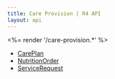 ```yaml
---
title: Care Provision | R4 API
layout: api
---
```


<%= render '/care-provision.*' %>
* [CarePlan](../care-provision/care-plan)
* [NutritionOrder](../care-provision/nutrition-order)
* [ServiceRequest](../care-provision/service-request)
